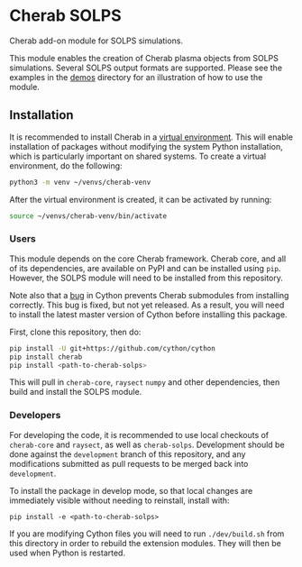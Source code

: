 # Cherab SOLPS

Cherab add-on module for SOLPS simulations.

This module enables the creation of Cherab plasma objects from SOLPS simulations.
Several SOLPS output formats are supported.
Please see the examples in the [demos](demos) directory for an illustration of how to use the module.

## Installation

It is recommended to install Cherab in a [virtual environment](https://docs.python.org/3/tutorial/venv.html).
This will enable installation of packages without modifying the system Python installation, which is particularly important on shared systems.
To create a virtual environment, do the following:

```bash
python3 -m venv ~/venvs/cherab-venv
```

After the virtual environment is created, it can be activated by running:

```bash
source ~/venvs/cherab-venv/bin/activate
```

### Users

This module depends on the core Cherab framework.
Cherab core, and all of its dependencies, are available on PyPI and can be installed using `pip`.
However, the SOLPS module will need to be installed from this repository.

Note also that a [bug](https://github.com/cython/cython/issues/2918) in Cython prevents Cherab submodules from installing correctly.
This bug is fixed, but not yet released.
As a result, you will need to install the latest master version of Cython before installing this package.

First, clone this repository, then do:

```bash
pip install -U git+https://github.com/cython/cython
pip install cherab
pip install <path-to-cherab-solps>
```

This will pull in `cherab-core`, `raysect` `numpy` and other dependencies, then build and install the SOLPS module.

### Developers

For developing the code, it is recommended to use local checkouts of `cherab-core` and `raysect`, as well as `cherab-solps`.
Development should be done against the `development` branch of this repository, and any modifications submitted as pull requests to be merged back into `development`.

To install the package in develop mode, so that local changes are immediately visible without needing to reinstall, install with:

```
pip install -e <path-to-cherab-solps>
```

If you are modifying Cython files you will need to run `./dev/build.sh` from this directory in order to rebuild the extension modules.
They will then be used when Python is restarted.

